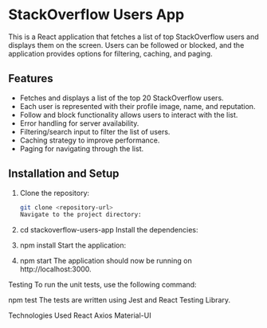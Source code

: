 # StackOverflow Users App

This is a React application that fetches a list of top StackOverflow users and displays them on the screen. Users can be followed or blocked, and the application provides options for filtering, caching, and paging.

## Features

- Fetches and displays a list of the top 20 StackOverflow users.
- Each user is represented with their profile image, name, and reputation.
- Follow and block functionality allows users to interact with the list.
- Error handling for server availability.
- Filtering/search input to filter the list of users.
- Caching strategy to improve performance.
- Paging for navigating through the list.

## Installation and Setup

1. Clone the repository:

   ```bash
   git clone <repository-url>
   Navigate to the project directory:
   ```

2) cd stackoverflow-users-app
   Install the dependencies:

3. npm install
   Start the application:

4) npm start
   The application should now be running on http://localhost:3000.

Testing
To run the unit tests, use the following command:

npm test
The tests are written using Jest and React Testing Library.

Technologies Used
React
Axios
Material-UI
